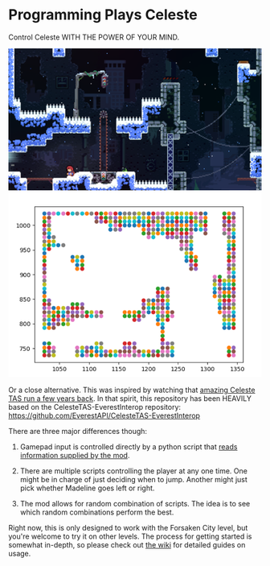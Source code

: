 # Programming Plays Celeste
Control Celeste WITH THE POWER OF YOUR MIND.

![](assets/forsakencity.png)
![](assets/forsakencityvisualized.png)

Or a close alternative. This was inspired by watching that [amazing Celeste TAS run a few years back](https://www.youtube.com/watch?v=BEcv7BD1q9o). In that spirit, this repository has been HEAVILY based on the CelesteTAS-EverestInterop repository: https://github.com/EverestAPI/CelesteTAS-EverestInterop

There are three major differences though:

1. Gamepad input is controlled directly by a python script that [reads information supplied by the mod](https://github.com/GDACollab/ProgrammingPlaysCeleste/wiki/Data-Reference).

2. There are multiple scripts controlling the player at any one time. One might be in charge of just deciding when to jump. Another might just pick whether Madeline goes left or right.

3. The mod allows for random combination of scripts. The idea is to see which random combinations perform the best. 

Right now, this is only designed to work with the Forsaken City level, but you're welcome to try it on other levels. The process for getting started is somewhat in-depth, so please check out [the wiki](https://github.com/GDACollab/ProgrammingPlaysCeleste/wiki) for detailed guides on usage.
